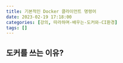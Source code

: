 ```yaml
---
title: 기본적인 Docker 클라이언트 명령어
date: 2023-02-19 17:18:00
categories: [강의, 따라하며-배우는-도커와-CI환경]
tags: []  
---
```


## 도커를 쓰는 이유?
